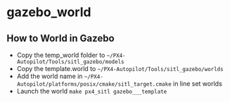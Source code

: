 # gazebo_world
## How to World in Gazebo
- Copy the temp_world folder to ```~/PX4-Autopilot/Tools/sitl_gazebo/models ```
- Copy the template.world to ```~/PX4-Autopilot/Tools/sitl_gazebo/worlds ```
- Add the world name in ```~/PX4-Autopilot/platforms/posix/cmake/sitl_target.cmake``` in line set worlds
- Launch the world ```make px4_sitl gazebo___template```
